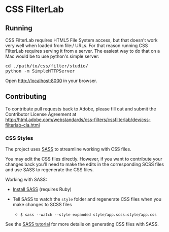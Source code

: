 CSS FilterLab
=================

Running
-------

CSS FilterLab requires HTML5 File System access, but that doesn't work very well when loaded from file:/ URLs. For that reason running CSS FilterLab requires serving it from a server. The easiest way to do that on a Mac would be to use python's simple server:

<pre>
cd ./path/to/css/filter/studio/
python -m SimpleHTTPServer
</pre>

Open [http://localhost:8000](http://localhost:8000) in your browser.  


Contributing
------------

To contribute pull requests back to Adobe, please fill out and submit the Contributor License Agreement at http://html.adobe.com/webstandards/css-filters/cssfilterlab/dev/css-filterlab-cla.html

### CSS Styles
The project uses [SASS](http://sass-lang.com/) to streamline working with CSS files. 

You may edit the CSS files directly. However, if you want to contribute your changes back you'll need to make the edits in the corresponding SCSS files and use SASS to regenerate the CSS files.                                                                  

Working with SASS:    

- [Install SASS](http://sass-lang.com/download.html) (requires Ruby)

- Tell SASS to watch the `style` folder and regenerate CSS files when you make changes to SCSS files  
    - `$ sass --watch --style expanded style/app.scss:style/app.css`

See the [SASS tutorial](http://sass-lang.com/tutorial.html) for more details on generating CSS files with SASS. 


